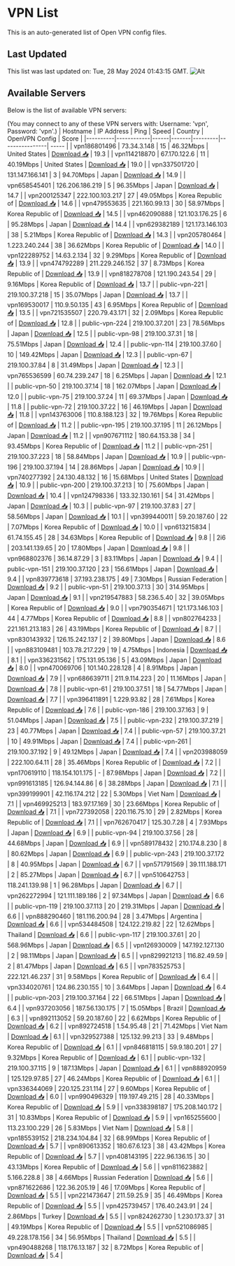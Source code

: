 # VPN List

This is an auto-generated list of Open VPN config files.

## Last Updated

This list was last updated on: Tue, 28 May 2024 01:43:15 GMT.
![Alt](https://repobeats.axiom.co/api/embed/186b98318ef1479477931607c1ad7d823f12451f.svg "Repobeats analytics image")

## Available Servers

Below is the list of available VPN servers:

(You may connect to any of these VPN servers with: Username: 'vpn', Password: 'vpn'.)
| Hostname | IP Address | Ping | Speed | Country | OpenVPN Config | Score |
|----------|------------|------|-------|---------|----------------| ----- |
| vpn186801496 | 73.34.3.148 | 15 | 46.32Mbps | United States | [Download 📥](./configs/server_0_US.ovpn) | 19.3 |
| vpn114218870 | 67.170.122.6 | 11 | 40.19Mbps | United States | [Download 📥](./configs/server_1_US.ovpn) | 19.0 |
| vpn337501720 | 131.147.166.141 | 3 | 94.70Mbps | Japan | [Download 📥](./configs/server_2_JP.ovpn) | 14.9 |
| vpn658545401 | 126.206.186.219 | 5 | 96.35Mbps | Japan | [Download 📥](./configs/server_3_JP.ovpn) | 14.7 |
| vpn200125347 | 222.100.103.217 | 27 | 49.05Mbps | Korea Republic of | [Download 📥](./configs/server_4_KR.ovpn) | 14.6 |
| vpn479553635 | 221.160.99.13 | 30 | 58.97Mbps | Korea Republic of | [Download 📥](./configs/server_5_KR.ovpn) | 14.5 |
| vpn462090888 | 121.103.176.25 | 6 | 95.28Mbps | Japan | [Download 📥](./configs/server_6_JP.ovpn) | 14.4 |
| vpn629382189 | 121.173.146.103 | 38 | 5.21Mbps | Korea Republic of | [Download 📥](./configs/server_7_KR.ovpn) | 14.3 |
| vpn205780464 | 1.223.240.244 | 38 | 36.62Mbps | Korea Republic of | [Download 📥](./configs/server_8_KR.ovpn) | 14.0 |
| vpn122289752 | 14.63.2.134 | 32 | 9.29Mbps | Korea Republic of | [Download 📥](./configs/server_9_KR.ovpn) | 13.9 |
| vpn474792289 | 211.229.246.152 | 37 | 8.73Mbps | Korea Republic of | [Download 📥](./configs/server_10_KR.ovpn) | 13.9 |
| vpn818278708 | 121.190.243.54 | 29 | 9.16Mbps | Korea Republic of | [Download 📥](./configs/server_11_KR.ovpn) | 13.7 |
| public-vpn-221 | 219.100.37.218 | 15 | 35.07Mbps | Japan | [Download 📥](./configs/server_12_JP.ovpn) | 13.7 |
| vpn169530017 | 110.9.50.135 | 43 | 6.95Mbps | Korea Republic of | [Download 📥](./configs/server_13_KR.ovpn) | 13.5 |
| vpn721535507 | 220.79.43.171 | 32 | 2.09Mbps | Korea Republic of | [Download 📥](./configs/server_14_KR.ovpn) | 12.8 |
| public-vpn-224 | 219.100.37.201 | 23 | 78.56Mbps | Japan | [Download 📥](./configs/server_15_JP.ovpn) | 12.5 |
| public-vpn-98 | 219.100.37.31 | 18 | 75.51Mbps | Japan | [Download 📥](./configs/server_16_JP.ovpn) | 12.4 |
| public-vpn-114 | 219.100.37.60 | 10 | 149.42Mbps | Japan | [Download 📥](./configs/server_17_JP.ovpn) | 12.3 |
| public-vpn-67 | 219.100.37.84 | 8 | 31.49Mbps | Japan | [Download 📥](./configs/server_18_JP.ovpn) | 12.3 |
| vpn765536599 | 60.74.239.247 | 18 | 6.25Mbps | Japan | [Download 📥](./configs/server_19_JP.ovpn) | 12.1 |
| public-vpn-50 | 219.100.37.14 | 18 | 162.07Mbps | Japan | [Download 📥](./configs/server_20_JP.ovpn) | 12.0 |
| public-vpn-75 | 219.100.37.24 | 11 | 69.37Mbps | Japan | [Download 📥](./configs/server_21_JP.ovpn) | 11.8 |
| public-vpn-72 | 219.100.37.22 | 16 | 46.19Mbps | Japan | [Download 📥](./configs/server_22_JP.ovpn) | 11.8 |
| vpn143763006 | 110.8.188.123 | 32 | 19.76Mbps | Korea Republic of | [Download 📥](./configs/server_23_KR.ovpn) | 11.2 |
| public-vpn-195 | 219.100.37.195 | 11 | 26.12Mbps | Japan | [Download 📥](./configs/server_24_JP.ovpn) | 11.2 |
| vpn907671112 | 180.64.153.38 | 34 | 93.45Mbps | Korea Republic of | [Download 📥](./configs/server_25_KR.ovpn) | 11.2 |
| public-vpn-251 | 219.100.37.223 | 18 | 58.84Mbps | Japan | [Download 📥](./configs/server_26_JP.ovpn) | 10.9 |
| public-vpn-196 | 219.100.37.194 | 14 | 28.86Mbps | Japan | [Download 📥](./configs/server_27_JP.ovpn) | 10.9 |
| vpn740277392 | 24.130.48.132 | 16 | 15.68Mbps | United States | [Download 📥](./configs/server_28_US.ovpn) | 10.9 |
| public-vpn-200 | 219.100.37.213 | 10 | 75.60Mbps | Japan | [Download 📥](./configs/server_29_JP.ovpn) | 10.4 |
| vpn124798336 | 133.32.130.161 | 54 | 31.42Mbps | Japan | [Download 📥](./configs/server_30_JP.ovpn) | 10.3 |
| public-vpn-97 | 219.100.37.83 | 27 | 58.56Mbps | Japan | [Download 📥](./configs/server_31_JP.ovpn) | 10.1 |
| vpn399440011 | 59.20.187.60 | 22 | 7.07Mbps | Korea Republic of | [Download 📥](./configs/server_32_KR.ovpn) | 10.0 |
| vpn613215834 | 61.74.155.45 | 28 | 34.63Mbps | Korea Republic of | [Download 📥](./configs/server_33_KR.ovpn) | 9.8 |
| 2i6 | 203.141.139.65 | 20 | 17.80Mbps | Japan | [Download 📥](./configs/server_34_JP.ovpn) | 9.8 |
| vpn968802376 | 36.14.87.29 | 3 | 83.11Mbps | Japan | [Download 📥](./configs/server_35_JP.ovpn) | 9.4 |
| public-vpn-151 | 219.100.37.120 | 23 | 156.61Mbps | Japan | [Download 📥](./configs/server_36_JP.ovpn) | 9.4 |
| vpn839773618 | 37.193.238.175 | 49 | 7.30Mbps | Russian Federation | [Download 📥](./configs/server_37_RU.ovpn) | 9.2 |
| public-vpn-51 | 219.100.37.13 | 30 | 314.95Mbps | Japan | [Download 📥](./configs/server_38_JP.ovpn) | 9.1 |
| vpn219547883 | 58.236.5.40 | 32 | 39.05Mbps | Korea Republic of | [Download 📥](./configs/server_39_KR.ovpn) | 9.0 |
| vpn790354671 | 121.173.146.103 | 44 | 4.77Mbps | Korea Republic of | [Download 📥](./configs/server_40_KR.ovpn) | 8.8 |
| vpn802764233 | 221.161.213.183 | 26 | 43.19Mbps | Korea Republic of | [Download 📥](./configs/server_41_KR.ovpn) | 8.7 |
| vpn830143932 | 126.15.242.137 | 2 | 39.80Mbps | Japan | [Download 📥](./configs/server_42_JP.ovpn) | 8.6 |
| vpn883109481 | 103.78.217.229 | 19 | 4.75Mbps | Indonesia | [Download 📥](./configs/server_43_ID.ovpn) | 8.1 |
| vpn336231562 | 175.131.95.136 | 5 | 43.09Mbps | Japan | [Download 📥](./configs/server_44_JP.ovpn) | 8.0 |
| vpn470069706 | 101.140.228.128 | 4 | 8.91Mbps | Japan | [Download 📥](./configs/server_45_JP.ovpn) | 7.9 |
| vpn686639711 | 211.9.114.223 | 20 | 11.16Mbps | Japan | [Download 📥](./configs/server_46_JP.ovpn) | 7.8 |
| public-vpn-61 | 219.100.37.51 | 18 | 54.77Mbps | Japan | [Download 📥](./configs/server_47_JP.ovpn) | 7.7 |
| vpn396411891 | 1.229.93.82 | 28 | 7.61Mbps | Korea Republic of | [Download 📥](./configs/server_48_KR.ovpn) | 7.6 |
| public-vpn-186 | 219.100.37.163 | 9 | 51.04Mbps | Japan | [Download 📥](./configs/server_49_JP.ovpn) | 7.5 |
| public-vpn-232 | 219.100.37.219 | 23 | 40.77Mbps | Japan | [Download 📥](./configs/server_50_JP.ovpn) | 7.4 |
| public-vpn-57 | 219.100.37.21 | 10 | 49.91Mbps | Japan | [Download 📥](./configs/server_51_JP.ovpn) | 7.4 |
| public-vpn-261 | 219.100.37.192 | 9 | 49.12Mbps | Japan | [Download 📥](./configs/server_52_JP.ovpn) | 7.4 |
| vpn203988059 | 222.100.64.11 | 28 | 35.46Mbps | Korea Republic of | [Download 📥](./configs/server_53_KR.ovpn) | 7.2 |
| vpn170619110 | 118.154.101.175 | - | 87.98Mbps | Japan | [Download 📥](./configs/server_54_JP.ovpn) | 7.2 |
| vpn991613185 | 126.94.144.86 | 6 | 38.28Mbps | Japan | [Download 📥](./configs/server_55_JP.ovpn) | 7.1 |
| vpn399199901 | 42.116.174.212 | 22 | 5.30Mbps | Viet Nam | [Download 📥](./configs/server_56_VN.ovpn) | 7.1 |
| vpn469925213 | 183.97.17.169 | 30 | 23.66Mbps | Korea Republic of | [Download 📥](./configs/server_57_KR.ovpn) | 7.1 |
| vpn727392058 | 220.116.75.10 | 29 | 2.82Mbps | Korea Republic of | [Download 📥](./configs/server_58_KR.ovpn) | 7.1 |
| vpn762670417 | 125.30.7.28 | 4 | 7.93Mbps | Japan | [Download 📥](./configs/server_59_JP.ovpn) | 6.9 |
| public-vpn-94 | 219.100.37.56 | 28 | 44.68Mbps | Japan | [Download 📥](./configs/server_60_JP.ovpn) | 6.9 |
| vpn589178432 | 210.174.8.230 | 8 | 80.62Mbps | Japan | [Download 📥](./configs/server_61_JP.ovpn) | 6.9 |
| public-vpn-243 | 219.100.37.172 | 8 | 40.95Mbps | Japan | [Download 📥](./configs/server_62_JP.ovpn) | 6.7 |
| vpn571791569 | 39.111.188.171 | 2 | 85.27Mbps | Japan | [Download 📥](./configs/server_63_JP.ovpn) | 6.7 |
| vpn510642753 | 118.241.139.98 | 1 | 96.28Mbps | Japan | [Download 📥](./configs/server_64_JP.ovpn) | 6.7 |
| vpn262272994 | 121.111.189.186 | 2 | 97.34Mbps | Japan | [Download 📥](./configs/server_65_JP.ovpn) | 6.6 |
| public-vpn-119 | 219.100.37.113 | 20 | 219.31Mbps | Japan | [Download 📥](./configs/server_66_JP.ovpn) | 6.6 |
| vpn888290460 | 181.116.200.94 | 28 | 3.47Mbps | Argentina | [Download 📥](./configs/server_67_AR.ovpn) | 6.6 |
| vpn534484508 | 124.122.219.82 | 22 | 12.62Mbps | Thailand | [Download 📥](./configs/server_68_TH.ovpn) | 6.6 |
| public-vpn-117 | 219.100.37.61 | 20 | 568.96Mbps | Japan | [Download 📥](./configs/server_69_JP.ovpn) | 6.5 |
| vpn126930009 | 147.192.127.130 | 2 | 98.11Mbps | Japan | [Download 📥](./configs/server_70_JP.ovpn) | 6.5 |
| vpn829921213 | 116.82.49.59 | 2 | 81.47Mbps | Japan | [Download 📥](./configs/server_71_JP.ovpn) | 6.5 |
| vpn783525753 | 222.121.46.237 | 31 | 9.58Mbps | Korea Republic of | [Download 📥](./configs/server_72_KR.ovpn) | 6.4 |
| vpn334020761 | 124.86.230.155 | 10 | 3.64Mbps | Japan | [Download 📥](./configs/server_73_JP.ovpn) | 6.4 |
| public-vpn-203 | 219.100.37.164 | 22 | 66.51Mbps | Japan | [Download 📥](./configs/server_74_JP.ovpn) | 6.4 |
| vpn937203056 | 187.56.130.175 | 7 | 15.05Mbps | Brazil | [Download 📥](./configs/server_75_BR.ovpn) | 6.3 |
| vpn892113052 | 59.20.187.60 | 22 | 6.62Mbps | Korea Republic of | [Download 📥](./configs/server_76_KR.ovpn) | 6.2 |
| vpn892724518 | 1.54.95.48 | 21 | 71.42Mbps | Viet Nam | [Download 📥](./configs/server_77_VN.ovpn) | 6.1 |
| vpn329527388 | 125.132.99.213 | 33 | 9.48Mbps | Korea Republic of | [Download 📥](./configs/server_78_KR.ovpn) | 6.1 |
| vpn846818115 | 59.9.180.201 | 27 | 9.32Mbps | Korea Republic of | [Download 📥](./configs/server_79_KR.ovpn) | 6.1 |
| public-vpn-132 | 219.100.37.115 | 9 | 187.13Mbps | Japan | [Download 📥](./configs/server_80_JP.ovpn) | 6.1 |
| vpn888920959 | 125.129.97.85 | 27 | 46.24Mbps | Korea Republic of | [Download 📥](./configs/server_81_KR.ovpn) | 6.1 |
| vpn336344069 | 220.125.231.114 | 27 | 9.60Mbps | Korea Republic of | [Download 📥](./configs/server_82_KR.ovpn) | 6.0 |
| vpn990496329 | 119.197.49.215 | 28 | 40.33Mbps | Korea Republic of | [Download 📥](./configs/server_83_KR.ovpn) | 5.9 |
| vpn338398187 | 175.208.140.172 | 31 | 10.83Mbps | Korea Republic of | [Download 📥](./configs/server_84_KR.ovpn) | 5.9 |
| vpn165255600 | 113.23.100.229 | 26 | 5.83Mbps | Viet Nam | [Download 📥](./configs/server_85_VN.ovpn) | 5.8 |
| vpn185539152 | 218.234.104.84 | 32 | 68.99Mbps | Korea Republic of | [Download 📥](./configs/server_86_KR.ovpn) | 5.7 |
| vpn890613352 | 180.67.6.123 | 38 | 43.42Mbps | Korea Republic of | [Download 📥](./configs/server_87_KR.ovpn) | 5.7 |
| vpn408143195 | 222.96.136.15 | 30 | 43.13Mbps | Korea Republic of | [Download 📥](./configs/server_88_KR.ovpn) | 5.6 |
| vpn811623882 | 5.166.228.8 | 38 | 4.66Mbps | Russian Federation | [Download 📥](./configs/server_89_RU.ovpn) | 5.6 |
| vpn871622686 | 122.36.205.19 | 46 | 17.09Mbps | Korea Republic of | [Download 📥](./configs/server_90_KR.ovpn) | 5.5 |
| vpn221473647 | 211.59.25.9 | 35 | 46.49Mbps | Korea Republic of | [Download 📥](./configs/server_91_KR.ovpn) | 5.5 |
| vpn425739457 | 176.40.243.91 | 24 | 2.86Mbps | Turkey | [Download 📥](./configs/server_92_TR.ovpn) | 5.5 |
| vpn824262730 | 1.230.173.37 | 31 | 49.19Mbps | Korea Republic of | [Download 📥](./configs/server_93_KR.ovpn) | 5.5 |
| vpn521086985 | 49.228.178.156 | 34 | 56.95Mbps | Thailand | [Download 📥](./configs/server_94_TH.ovpn) | 5.5 |
| vpn490488268 | 118.176.13.187 | 32 | 8.72Mbps | Korea Republic of | [Download 📥](./configs/server_95_KR.ovpn) | 5.4 |
